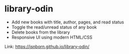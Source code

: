 # library-odin

- Add new books with title, author, pages, and read status
- Toggle the read/unread status of any book
- Delete books from the library
- Responsive UI using modern HTML/CSS

Link: https://jsnborn.github.io/library-odin/
